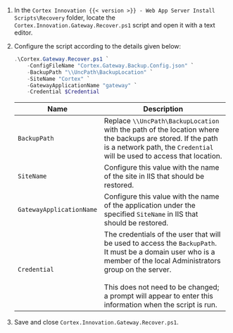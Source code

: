 1. In the `Cortex Innovation {{< version >}} - Web App Server Install Scripts\Recovery` folder, locate the `Cortex.Innovation.Gateway.Recover.ps1` script and open it with a text editor.
1. Configure the script according to the details given below:

    ```powershell
    .\Cortex.Gateway.Recover.ps1 `
        -ConfigFileName "Cortex.Gateway.Backup.Config.json" `
        -BackupPath "\\UncPath\BackupLocation" `
        -SiteName "Cortex" `
        -GatewayApplicationName "gateway" `
        -Credential $Credential
    ```

    | Name                     | Description |
    |--------------------------|-------------|
    | `BackupPath`             | Replace `\\UncPath\BackupLocation` with the path of the location where the backups are stored. If the path is a network path, the `Credential` will be used to access that location. |
    | `SiteName`               | Configure this value with the name of the site in IIS that should be restored. |
    | `GatewayApplicationName` | Configure this value with the name of the application under the specified `SiteName` in IIS that should be restored. |
    | `Credential`             | The credentials of the user that will be used to access the `BackupPath`. It must be a domain user who is a member of the local Administrators group on the server. <br /><br /> This does not need to be changed; a prompt will appear to enter this information when the script is run. |

1. Save and close `Cortex.Innovation.Gateway.Recover.ps1`.